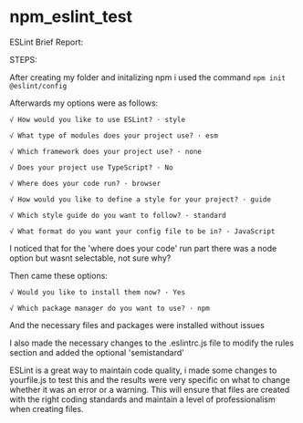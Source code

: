 # npm_eslint_test

ESLint Brief Report:

STEPS:

After creating my folder and initalizing npm i used the command `npm init @eslint/config`

Afterwards my options were as follows:

`√ How would you like to use ESLint? · style`

`√ What type of modules does your project use? · esm`

`√ Which framework does your project use? · none`

`√ Does your project use TypeScript? · No`

`√ Where does your code run? · browser`

`√ How would you like to define a style for your project? · guide`

`√ Which style guide do you want to follow? · standard`

`√ What format do you want your config file to be in? · JavaScript` 

I noticed that for the 'where does your code' run part there was a node option but wasnt selectable, not sure why?

Then came these options:

`√ Would you like to install them now? · Yes`

`√ Which package manager do you want to use? · npm`

And the necessary files and packages were installed without issues

I also made the necessary changes to the .eslintrc.js file to modify the rules section 
and added the optional 'semistandard'

ESLint is a great way to maintain code quality, i made some changes to yourfile.js to test this 
and the results were very specific on what to change whether it was an error or a warning. This will ensure that 
files are created with the right coding standards and maintain a level of professionalism when creating files. 
